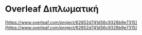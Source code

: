 # Overleaf Διπλωματική

[https://www.overleaf.com/project/62852d741d56c9328b9e7315](https://www.overleaf.com/project/62852d741d56c9328b9e7315)
